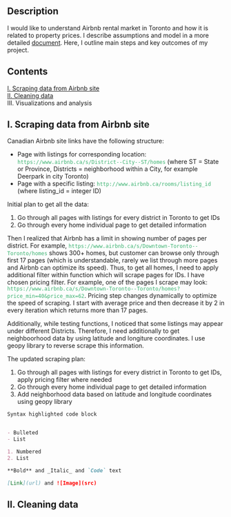 ## Description

I would like to understand Airbnb rental market in Toronto and how it is related to property prices. I describe assumptions and model in a more detailed [document](https://drive.google.com/open?id=1_KuIaytu1lvk99qkmY7KMDkgZK7leLmr). Here, I outline main steps and key outcomes of my project.


## Contents
[I. Scraping data from Airbnb site](#i-scraping-data-from-airbnb-site) <br/>
[II. Cleaning data](#ii-cleaning-data) <br/>
III. Visualizations and analysis <br/>


## I. Scraping data from Airbnb site
Canadian Airbnb site links have the following structure:
- Page with listings for corresponding location: <span style="color:MediumSeaGreen">`https://www.airbnb.ca/s/District--City--ST/homes`</span>  (where ST = State or Province, Districts = neighborhood within a City, for example Deerpark in city Toronto)
- Page with a specific listing: <span style="color:MediumSeaGreen">`http://www.airbnb.ca/rooms/listing_id`</span> (where listing_id = integer ID)

Initial plan to get all the data:
1. Go through all pages with listings for every district in Toronto to get IDs
2. Go through every home individual page to get detailed information

Then I realized that Airbnb has a limit in showing number of pages per district. For example, <span style="color:MediumSeaGreen">`https://www.airbnb.ca/s/Downtown-Toronto--Toronto/homes`</span> shows 300+ homes, but customer can browse only through first 17 pages (which is understandable, rarely we list through more pages and Airbnb can optimize its speed). Thus, to get all homes, I need to apply additional filter within function which will scrape pages for IDs. I have chosen pricing filter. For example, one of the pages I scrape may look: <span style="color:MediumSeaGreen">`https://www.airbnb.ca/s/Downtown-Toronto--Toronto/homes?price_min=40&price_max=62`</span>. Pricing step changes dynamically to optimize the speed of scraping. I start with average price and then decrease it by 2 in every iteration which returns more than 17 pages.

Additionally, while testing functions, I noticed that some listings may appear under different Districts. Therefore, I need additionally to get neighboorhood data by using latitude and longiture coordinates. I use geopy library to reverse scrape this information.

The updated scraping plan:
1. Go through all pages with listings for every district in Toronto to get IDs, apply pricing filter where needed
2. Go through every home individual page to get detailed information
3. Add neighborhood data based on latitude and longitude coordinates using geopy library



```markdown
Syntax highlighted code block


- Bulleted
- List

1. Numbered
2. List

**Bold** and _Italic_ and `Code` text

[Link](url) and ![Image](src)
```

## II. Cleaning data
